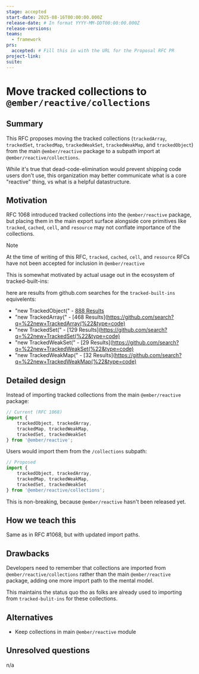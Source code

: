 ```yaml
---
stage: accepted
start-date: 2025-08-16T00:00:00.000Z
release-date: # In format YYYY-MM-DDT00:00:00.000Z
release-versions:
teams:
  - framework
prs:
  accepted: # Fill this in with the URL for the Proposal RFC PR
project-link:
suite: 
---
```


# Move tracked collections to `@ember/reactive/collections`

## Summary

This RFC proposes moving the tracked collections (`trackedArray`, `trackedSet`, `trackedMap`, `trackedWeakSet`, `trackedWeakMap`, and `trackedObject`) from the main `@ember/reactive` package to a subpath import at `@ember/reactive/collections`.

While it's true that dead-code-elimination would prevent shipping code users don't use, this organization may better communicate what is a core "reactive" thing, vs what is a helpful datastructure.

## Motivation

RFC 1068 introduced tracked collections into the `@ember/reactive` package, but placing them in the main export surface alongside core primitives like `tracked`, `cached`, `cell`, and `resource` may not conflate importance of the collections. 

> [!NOTE]
> At the time of writing of this RFC, `tracked`, `cached`, `cell`, and `resource` RFCs have not been accepted for inclusion in `@ember/reactive`

This is somewhat motivated by actual usage out in the ecosystem of tracked-built-ins:

here are results from github.com searches for the `tracked-built-ins` equivelents:
- "new TrackedObject(" - [888 Results](https://github.com/search?q=%22new+TrackedObject%28%22&type=code)
- "new TrackedArray(" - [468 Results](https://github.com/search?q=%22new+TrackedArray(%22&type=code)
- "new TrackedSet(" - [129 Results](https://github.com/search?q=%22new+TrackedSet(%22&type=code)
- "new TrackedWeakSet(" - [29 Results](https://github.com/search?q=%22new+TrackedWeakSet(%22&type=code)
- "new TrackedWeakMap(" - [32 Results](https://github.com/search?q=%22new+TrackedWeakMap(%22&type=code)

## Detailed design

Instead of importing tracked collections from the main `@ember/reactive` package:

```js
// Current (RFC 1068)
import { 
    trackedObject, trackedArray, 
    trackedMap, trackedWeakMap,
    trackedSet, trackedWeakSet
} from '@ember/reactive';
```

Users would import them from the `/collections` subpath:

```js
// Proposed
import { 
    trackedObject, trackedArray, 
    trackedMap, trackedWeakMap,
    trackedSet, trackedWeakSet
} from '@ember/reactive/collections';
```

This is non-breaking, because `@ember/reactive` hasn't been released yet.

## How we teach this

Same as in RFC #1068, but with updated import paths.

## Drawbacks

Developers need to remember that collections are imported from `@ember/reactive/collections` rather than the main `@ember/reactive` package, adding one more import path to the mental model.

This maintains the status quo tho as folks are already used to importing from `tracked-bulit-ins` for these collections.

## Alternatives

- Keep collections in main `@ember/reactive` module

## Unresolved questions
n/a